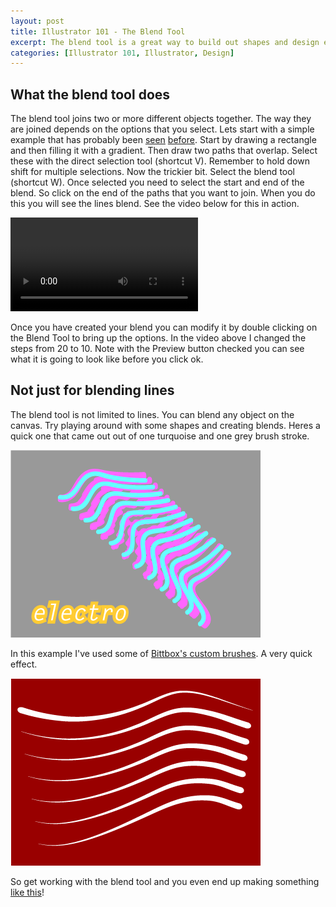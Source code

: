 ```yaml
--- 
layout: post
title: Illustrator 101 - The Blend Tool
excerpt: The blend tool is a great way to build out shapes and design elements in Illustrator. Here's a quick overview of how it works and some techniques to apply.
categories: [Illustrator 101, Illustrator, Design]
---
```

## What the blend tool does

The blend tool joins two or more different objects together. The way they are joined depends on the options that you select. Lets start with a simple example that has probably been [seen][1] [before][2]. Start by drawing a rectangle and then filling it with a gradient. Then draw two paths that overlap. Select these with the direct selection tool (shortcut V). Remember to hold down shift for multiple selections. Now the trickier bit. Select the blend tool (shortcut W). Once selected you need to select the start and end of the blend. So click on the end of the paths that you want to join. When you do this you will see the lines blend. See the video below for this in action.

<video controls>
  <source src="/movies/mp4/blend_lines.mp4" type='video/mp4; codecs="avc1.42E01E, mp4a.40.2"' />
  <source src="/movies/ogv/blend_lines.ogv" type='video/ogg; codecs="theora, vorbis"' />
  To view this video you need the latest version of <a href="http://www.apple.com/safari/">Safari</a>, <a href="http://www.mozilla.com/firefox/">Firefox</a> or <a href="http://www.google.com/chrome">Chrome</a>. Alterantively download the videos and watch them offline. <a href="/movies/mp4/blend_lines.mp4">Windows / Mac (mp4)</a>, <a href="/movies/ogv/blend_lines.ogv">Linux (ogv)</a>
</video>

Once you have created your blend you can modify it by double clicking on the Blend Tool to bring up the options. In the video above I changed the steps from 20 to 10. Note with the Preview button checked you can see what it is going to look like before you click ok. 

## Not just for blending lines

The blend tool is not limited to lines. You can blend any object on the canvas. Try playing around with some shapes and creating blends. Heres a quick one that came out out of one turquoise and one grey brush stroke.

![Electro with blends][3] 

In this example I've used some of [Bittbox's custom brushes][4]. A very quick effect. 

![Bittbox Brushes][5] 

So get working with the blend tool and you even end up making something [like this][6]!

 [1]: http://veerle.duoh.com/blog/comments/using_the_blend_tool_and_distort_zig_zag_effect_in_illustrator/
 [2]: http://www.ndesign-studio.com/resources/tutorials/abstract-background/
 [3]: /images/articles/electro.png "Electro with blends"
 [4]: http://www.bittbox.com/illustrator/28-free-illustrator-brushes-for-making-swooshes-and-swirls/
 [5]: /images/articles/brushes.png "Bittbox Brushes"
 [6]: http://www.serioussituations.com/2007/03/semicompetitive_east.html
